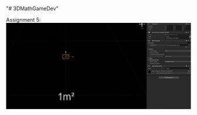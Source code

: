 "# 3DMathGameDev" 


Assignment 5:
![Surface area gif](https://github.com/Sodaro/3DMathGameDev/blob/main/surfacearea.gif)
